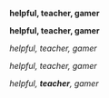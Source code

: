 **helpful, teacher, gamer**

__helpful, teacher, gamer__

_helpful, teacher, gamer_

*helpful, teacher, gamer*

*helpful, **teacher**, gamer*
